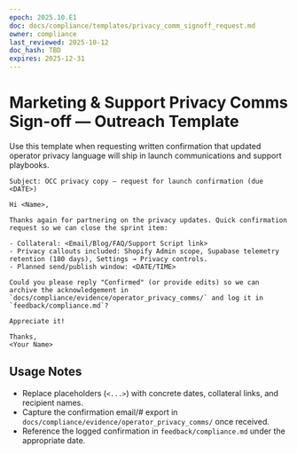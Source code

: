 ```yaml
---
epoch: 2025.10.E1
doc: docs/compliance/templates/privacy_comm_signoff_request.md
owner: compliance
last_reviewed: 2025-10-12
doc_hash: TBD
expires: 2025-12-31
---
```

# Marketing & Support Privacy Comms Sign-off — Outreach Template

Use this template when requesting written confirmation that updated operator privacy language will ship in launch communications and support playbooks.

```
Subject: OCC privacy copy — request for launch confirmation (due <DATE>)

Hi <Name>,

Thanks again for partnering on the privacy updates. Quick confirmation request so we can close the sprint item:

- Collateral: <Email/Blog/FAQ/Support Script link>
- Privacy callouts included: Shopify Admin scope, Supabase telemetry retention (180 days), Settings → Privacy controls.
- Planned send/publish window: <DATE/TIME>

Could you please reply "Confirmed" (or provide edits) so we can archive the acknowledgement in `docs/compliance/evidence/operator_privacy_comms/` and log it in `feedback/compliance.md`?

Appreciate it!

Thanks,
<Your Name>
```

## Usage Notes
- Replace placeholders (`<...>`) with concrete dates, collateral links, and recipient names.
- Capture the confirmation email/# export in `docs/compliance/evidence/operator_privacy_comms/` once received.
- Reference the logged confirmation in `feedback/compliance.md` under the appropriate date.
